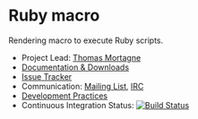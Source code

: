 # Ruby macro

Rendering macro to execute Ruby scripts.

* Project Lead: [Thomas Mortagne](http://www.xwiki.org/xwiki/bin/view/XWiki/ThomasMortagne)
* [Documentation & Downloads](https://extensions.xwiki.org/xwiki/bin/view/Extension/Ruby%20Macro)
* [Issue Tracker](http://jira.xwiki.org/browse/RUBY)
* Communication: [Mailing List](http://dev.xwiki.org/xwiki/bin/view/Community/MailingLists), [IRC](http://dev.xwiki.org/xwiki/bin/view/Community/IRC)
* [Development Practices](http://dev.xwiki.org)
* Continuous Integration Status: [![Build Status](http://ci.xwiki.org/job/XWiki%20Contrib/job/macro-ruby/job/master/badge/icon)](http://ci.xwiki.org/job/XWiki%20Contrib/job/macro-ruby/job/master/)

